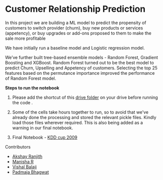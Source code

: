 # Customer Relationship Prediction
In this project we are building a ML model to predict the propensity of customers to switch provider (churn), buy new products or services (appetency), or buy upgrades or add-ons proposed to them to make the sale more profitable

We have initially run a baseline model and Logistic regression model.

We’ve further built tree-based ensemble models - Random Forest, Gradient Boosting and XGBoost. Random Forest turned out to be the best model to predict Churn, Upselling and Appetency of customers. Selecting the top 25 features based on the permutance importance improved the performance of Random Forest model.

**Steps to run the notebook**

1) Please add the shortcut of this [drive folder](https://drive.google.com/drive/folders/12sa5znzETBehSbXSidr6LjA_WoU8JHWa?usp=sharing) on your drive before running the code .

2) Some of the cells take hours together to run, so to avoid that we've already done the processing and stored the relevant pickle files. Kindly load those files wherever required. This is also being added as a warning in our final notebook.

3) Final Notebook - [KDD cup 2009](https://github.com/akshaypt7/customer_relationship_prediction/blob/main/Kdd_cup_2009.ipynb)


Contributors

* [Akshay Ranjith](https://github.com/akshaypt7)
* [Manisha R](https://github.com/Manisha2297)
* [Vishal Balaji](https://www.linkedin.com/in/vishal-balaji-121b49137/)
* [Padmaja Bhagwat](https://www.linkedin.com/in/padmajavb/)
